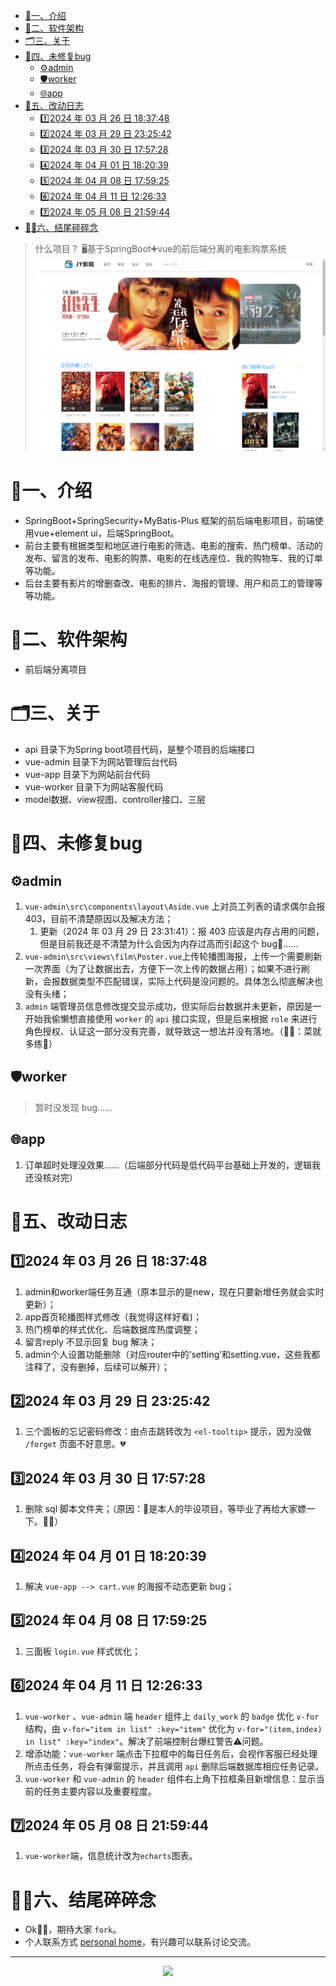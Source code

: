 - [ 📃一、介绍](#-一介绍)
- [ 📱二、软件架构](#-二软件架构)
- [ 🗂️三、关于](#-️三关于)
- [ 🐞四、未修复bug](#-四未修复bug)
	- [ ⚙️admin](#-️admin)
	- [ 🛡️worker](#-️worker)
	- [ 🌐app](#-app)
- [ 🔧五、改动日志](#-五改动日志)
	- [1️⃣2024 年 03 月 26 日 18:37:48](#1️⃣2024-年-03-月-26-日-183748)
	- [2️⃣2024 年 03 月 29 日 23:25:42](#2️⃣2024-年-03-月-29-日-232542)
	- [3️⃣2024 年 03 月 30 日 17:57:28](#3️⃣2024-年-03-月-30-日-175728)
	- [4️⃣2024 年 04 月 01 日 18:20:39](#4️⃣2024-年-04-月-01-日-182039)
	- [5️⃣2024 年 04 月 08 日 17:59:25](#5️⃣2024-年-04-月-08-日-175925)
	- [6️⃣2024 年 04 月 11 日 12:26:33](#6️⃣2024-年-04-月-11-日-122633)
	- [7️⃣2024 年 05 月 08 日 21:59:44](#7️⃣2024-年-05-月-08-日-215944)
- [ 🙌🏼六、结尾碎碎念](#-六结尾碎碎念)

>什么项目？
>🖥️基于SpringBoot➕vue的前后端分离的电影购票系统
![app-home-vue](https://github.com/get1024/jy-movie/blob/main/readme_assets/app_home_vue.png)
# <span id="head1"> 📃一、介绍</span>
- SpringBoot+SpringSecurity+MyBatis-Plus 框架的前后端电影项目，前端使用vue+element ui，后端SpringBoot。
- 前台主要有根据类型和地区进行电影的筛选、电影的搜索、热门榜单、活动的发布、留言的发布、电影的购票、电影的在线选座位、我的购物车、我的订单等功能。
- 后台主要有影片的增删查改、电影的排片、海报的管理、用户和员工的管理等等功能。
# <span id="head2"> 📱二、软件架构</span>
- 前后端分离项目
# <span id="head3"> 🗂️三、关于</span>
- api 目录下为Spring boot项目代码，是整个项目的后端接口
- vue-admin 目录下为网站管理后台代码
- vue-app 目录下为网站前台代码
- vue-worker 目录下为网站客服代码
- model数据、view视图、controller接口、三层
# <span id="head4"> 🐞四、未修复bug</span>
## <span id="head5"> ⚙️admin</span>
1. `vue-admin\src\components\layout\Aside.vue` 上对员工列表的请求偶尔会报403，目前不清楚原因以及解决方法；
	1. 更新（2024 年 03 月 29 日 23:31:41）：报 403 应该是内存占用的问题，但是目前我还是不清楚为什么会因为内存过高而引起这个 bug🐛……
2. `vue-admin\src\views\film\Poster.vue`上传轮播图海报，上传一个需要刷新一次界面（为了让数据出去，方便下一次上传的数据占用）；如果不进行刷新，会报数据类型不匹配错误，实际上代码是没问题的。具体怎么彻底解决也没有头绪；
3. `admin` 端管理员信息修改提交显示成功，但实际后台数据并未更新，原因是一开始我偷懒想直接使用 `worker` 的 `api` 接口实现，但是后来根据 `role` 来进行角色授权、认证这一部分没有完善，就导致这一想法并没有落地。（🙌🏼：菜就多练🙈）
## <span id="head6"> 🛡️worker</span>
> 暂时没发现 bug……
## <span id="head7"> 🌐app</span>
1. 订单超时处理没效果……（后端部分代码是低代码平台基础上开发的，逻辑我还没核对完）

# <span id="head8"> 🔧五、改动日志</span>
## <span id="head9">1️⃣2024 年 03 月 26 日 18:37:48</span>
1. admin和worker端任务互通（原本显示的是new，现在只要新增任务就会实时更新）；
2. app首页轮播图样式修改（我觉得这样好看)；
3. 热门榜单的样式优化、后端数据库热度调整；
4. 留言reply 不显示回复 bug 解决；
5. admin个人设置功能删除（对应router中的‘setting’和setting.vue，这些我都注释了，没有删掉，后续可以解开）；
## <span id="head10">2️⃣2024 年 03 月 29 日 23:25:42</span>
1. 三个面板的忘记密码修改：由点击跳转改为 `<el-tooltip>` 提示，因为没做 `/forget` 页面不好意思。💔
## <span id="head11">3️⃣2024 年 03 月 30 日 17:57:28</span>
1. 删除 sql 脚本文件夹；（原因：🌟是本人的毕设项目，等毕业了再给大家嫖一下。🙏🏼）
## <span id="head12">4️⃣2024 年 04 月 01 日 18:20:39</span>
1. 解决 `vue-app --> cart.vue` 的海报不动态更新 bug；
## <span id="head13">5️⃣2024 年 04 月 08 日 17:59:25</span>
1. 三面板 `login.vue` 样式优化；
## <span id="head14">6️⃣2024 年 04 月 11 日 12:26:33</span>
1. `vue-worker` 、`vue-admin` 端 `header` 组件上 `daily_work` 的 `badge` 优化 `v-for` 结构，由 `v-for="item in list" :key="item"` 优化为 `v-for="(item,index) in list" :key="index"`。解决了前端控制台爆红警告⚠️问题。
2. 增添功能：`vue-worker` 端点击下拉框中的每日任务后，会视作客服已经处理所点击任务，将会有弹窗提示，并且调用 `api` 删除后端数据库相应任务记录。
3. `vue-worker` 和 `vue-admin` 的 `header` 组件右上角下拉框条目新增信息：显示当前的任务主要内容以及重要程度。
## <span id="head16">7️⃣2024 年 05 月 08 日 21:59:44</span>
1. `vue-worker`端，信息统计改为`echarts`图表。
# <span id="head15"> 🙌🏼六、结尾碎碎念</span>
- Ok👌🏼，期待大家 `fork`。
- 个人联系方式 [personal home](https://barry-maverick-ren.notion.site/Personal-Home-38a5d924805a4afe866e2509e672fa6e?pvs=4)，有兴趣可以联系讨论交流。

---
<div align="center"><img src="https://github-readme-stats-beta-amber-44.vercel.app/api?username=get1024&show_icons=true&role=OWNER,ORGANIZATION_MEMBER,COLLABORATOR&locale=zh-my" /></div>